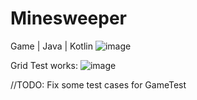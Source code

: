 # Minesweeper
 Game  | Java | Kotlin
![image](https://github.com/user-attachments/assets/5a716db1-29de-47ea-9a55-c7c628207f7c)


Grid Test works:
![image](https://github.com/user-attachments/assets/c79e5928-d1d3-43ab-8325-ac9fe4754525)



//TODO: Fix some test cases for GameTest
